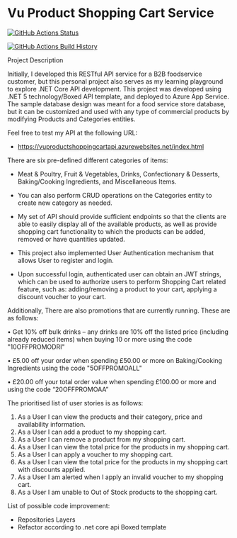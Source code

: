 # Vu Product Shopping Cart Service

[![GitHub Actions Status](https://github.com/Username/Project/workflows/Build/badge.svg?branch=main)](https://github.com/Username/Project/actions)

[![GitHub Actions Build History](https://buildstats.info/github/chart/Username/Project?branch=main&includeBuildsFromPullRequest=false)](https://github.com/Username/Project/actions)

Project Description

Initially, I developed this RESTful API service for a B2B foodservice customer, but this personal project also serves as my learning playground to explore .NET Core API development. 
This project was developed using .NET 5 technology/Boxed API template, and deployed to Azure App Service.
The sample database design was meant for a food service store database, but it can be customized and used with any type of commercial products by modifying Products and Categories entities.

Feel free to test my API at the following URL:
- https://vuproductshoppingcartapi.azurewebsites.net/index.html


There are six pre-defined different categories of items: 
- Meat & Poultry, Fruit & Vegetables, Drinks, Confectionary & Desserts, Baking/Cooking Ingredients, and Miscellaneous Items.



- You can also perform CRUD operations on the Categories entity to create new category as needed.
- My set of API should provide sufficient endpoints so that the clients are able to easily display all of the available products, as well as provide shopping cart functionality to which the products can be added, removed or have quantities updated.
- This project also implemented User Authentication mechanism that allows User to register and login.
- Upon successful login, authenticated user can obtain an JWT strings, which can be used to authorize users to perform Shopping Cart related feature, such as: adding/removing a product to your cart, applying a discount voucher to your cart.


Additionally, There are also promotions that are currently running. These are as follows:

• Get 10% off bulk drinks – any drinks are 10% off the listed price (including already reduced items) when buying 10 or more using the code "10OFFPROMODRI"

• £5.00 off your order when spending £50.00 or more on Baking/Cooking Ingredients using the code "5OFFPROMOALL"

• £20.00 off your total order value when spending £100.00 or more and using the code “20OFFPROMOAA”


The prioritised list of user stories is as follows:
1. As a User I can view the products and their category, price and availability information.
2. As a User I can add a product to my shopping cart.
3. As a User I can remove a product from my shopping cart.
4. As a User I can view the total price for the products in my shopping cart.
5. As a User I can apply a voucher to my shopping cart.
6. As a User I can view the total price for the products in my shopping cart with discounts applied.
7. As a User I am alerted when I apply an invalid voucher to my shopping cart.
8. As a User I am unable to Out of Stock products to the shopping cart.




List of possible code improvement:

- Repositories Layers
- Refactor according to .net core api Boxed template
